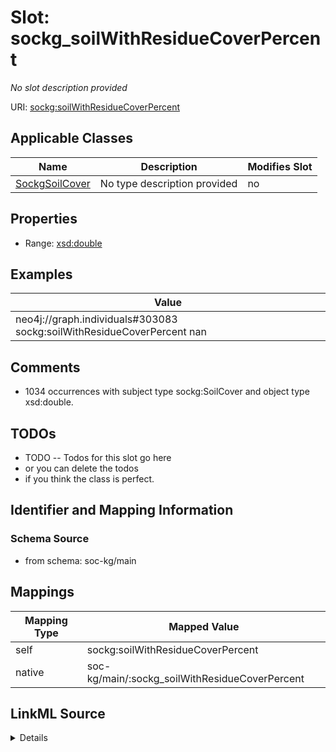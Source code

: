 

# Slot: sockg_soilWithResidueCoverPercent


_No slot description provided_





URI: [sockg:soilWithResidueCoverPercent](http://www.semanticweb.org/sockg/ontologies/2024/0/soil-carbon-ontology/soilWithResidueCoverPercent)



<!-- no inheritance hierarchy -->





## Applicable Classes

| Name | Description | Modifies Slot |
| --- | --- | --- |
| [SockgSoilCover](../classes/SockgSoilCover.md) | No type description provided |  no  |







## Properties

* Range: [xsd:double](http://www.w3.org/2001/XMLSchema#double)






## Examples

| Value |
| --- |
| neo4j://graph.individuals#303083 sockg:soilWithResidueCoverPercent nan |

## Comments

* 1034 occurrences with subject type sockg:SoilCover and object type xsd:double.

## TODOs

* TODO -- Todos for this slot go here
* or you can delete the todos
* if you think the class is perfect.

## Identifier and Mapping Information







### Schema Source


* from schema: soc-kg/main




## Mappings

| Mapping Type | Mapped Value |
| ---  | ---  |
| self | sockg:soilWithResidueCoverPercent |
| native | soc-kg/main/:sockg_soilWithResidueCoverPercent |




## LinkML Source

<details>
```yaml
name: sockg_soilWithResidueCoverPercent
description: No slot description provided
todos:
- TODO -- Todos for this slot go here
- or you can delete the todos
- if you think the class is perfect.
comments:
- 1034 occurrences with subject type sockg:SoilCover and object type xsd:double.
examples:
- value: neo4j://graph.individuals#303083 sockg:soilWithResidueCoverPercent nan
from_schema: soc-kg/main
rank: 1000
slot_uri: sockg:soilWithResidueCoverPercent
alias: sockg_soilWithResidueCoverPercent
domain_of:
- sockg_SoilCover
range: double

```
</details>